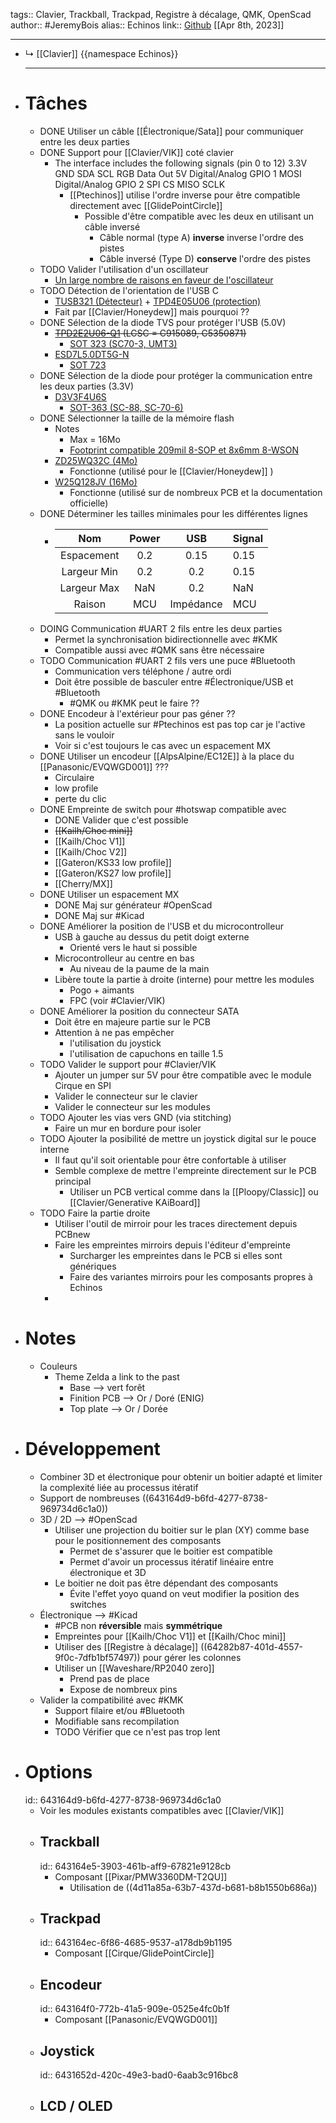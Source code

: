 tags:: Clavier, Trackball, Trackpad, Registre à décalage, QMK, OpenScad
author:: #JeremyBois 
alias:: Echinos
link:: [Github](https://github.com/JeremyBois/Echinos)
[[Apr 8th, 2023]]
***

- ↳ [[Clavier]]
  {{namespace Echinos}}
  ***
- # Tâches
	- DONE Utiliser un câble [[Électronique/Sata]] pour communiquer entre les deux parties
	- DONE Support pour [[Clavier/VIK]] coté clavier
		- The interface includes the following signals (pin 0 to 12)
		      3.3V
		      GND
		      SDA
		      SCL
		      RGB Data Out
		      5V
		      Digital/Analog GPIO 1
		      MOSI
		      Digital/Analog GPIO 2
		      SPI CS
		      MISO
		      SCLK
			- [[Ptechinos]] utilise l'ordre inverse pour être compatible directement avec [[GlidePointCircle]]
				- Possible d'être compatible avec les deux en utilisant un câble inversé
					- Câble normal (type A) **inverse** inverse l'ordre des pistes
					- Câble inversé (Type D) **conserve** l'ordre des pistes
	- TODO Valider l'utilisation d'un oscillateur
		- [Un large nombre de raisons en faveur de l'oscillateur](https://www.sitime.com/top-8-reasons-use-oscillator-instead-crystal-resonator)
	- TODO Détection de l'orientation de l'USB C
		- [TUSB321 (Détecteur)](https://www.ti.com/lit/ds/symlink/tusb321.pdf) + [TPD4E05U06 (protection)](https://www.ti.com/lit/ds/symlink/tpd4e05u06.pdf)
		- Fait par [[Clavier/Honeydew]] mais pourquoi ??
	- DONE Sélection de la diode TVS pour protéger l'USB (5.0V)
		- ~~[TPD2E2U06-Q1](https://www.ti.com/lit/ds/symlink/tpd2e2u06-q1.pdf) (LCSC = C915089, C5350871)~~
			- [SOT 323 (SC70-3, UMT3)](https://en.wikipedia.org/wiki/List_of_integrated_circuit_packaging_types#Small-outline_transistor_(SOT))
		- [ESD7L5.0DT5G-N](https://datasheet.lcsc.com/lcsc/2306211546_BORN-ESD7L5-0DT5G-N_C6165124.pdf)
			- [SOT 723](https://en.wikipedia.org/wiki/List_of_integrated_circuit_packaging_types#Small-outline_transistor_(SOT))
	- DONE Sélection de la diode pour protéger la communication entre les deux parties (3.3V)
		- [D3V3F4U6S](https://www.lcsc.com/product-detail/ESD-Protection-Devices_Diodes-Incorporated-D3V3F4U6S-7_C1869321.html)
			- [SOT-363 (SC-88, SC-70-6)](https://en.wikipedia.org/wiki/List_of_integrated_circuit_packaging_types#Small-outline_transistor_(SOT))
	- DONE Sélectionner la taille de la mémoire flash
		- Notes
			- Max = 16Mo
			- [Footprint compatible 209mil 8-SOP et 8x6mm 8-WSON](https://www.macronix.com/Lists/ApplicationNote/Attachments/2044/AN0226V2%20-%20209mil%208-SOP%20and%208x6mm%208-WSON%20Dual%20Layout%20Guide.pdf)
		- [ZD25WQ32C (4Mo)](https://datasheet.lcsc.com/lcsc/2211091800_Zetta-ZD25WQ32CEIGR_C5258281.pdf)
			- Fonctionne (utilisé pour le [[Clavier/Honeydew]] )
		- [W25Q128JV (16Mo)](https://www.winbond.com/resource-files/w25q128jv_dtr%20revc%2003272018%20plus.pdf)
			- Fonctionne (utilisé sur de nombreux PCB et la documentation officielle)
	- DONE Déterminer les tailles minimales pour les différentes lignes
		- |     Nom    | Power | USB | Signal |
		  |:----------:|:-----:|:---:|--------|
		  | Espacement |  0.2  | 0.15 | 0.15    |
		  | Largeur Min | 0.2 | 0.2 | 0.15  |
		  | Largeur Max | NaN | 0.2 | NaN |
		  | Raison     |  MCU   | Impédance | MCU    |
	- DOING Communication #UART 2 fils entre les deux parties
		- Permet la synchronisation bidirectionnelle avec #KMK
		- Compatible aussi avec #QMK sans être nécessaire
	- TODO Communication #UART 2 fils vers une puce #Bluetooth
		- Communication vers téléphone / autre ordi
		- Doit être possible de basculer entre #Électronique/USB et #Bluetooth
			- #QMK ou #KMK peut le faire ??
	- DONE Encodeur à l'extérieur pour pas géner ??
		- La position actuelle sur #Ptechinos est pas top car je l'active sans le vouloir
		- Voir si c'est toujours le cas avec un espacement MX
	- DONE Utiliser un encodeur [[AlpsAlpine/EC12E]] à la place du [[Panasonic/EVQWGD001]] ???
		- Circulaire
		- low profile
		- perte du clic
	- DONE Empreinte de switch pour #hotswap compatible avec
		- DONE Valider que c'est possible
		- ~~[[Kailh/Choc mini]]~~
		- [[Kailh/Choc V1]]
		- [[Kailh/Choc V2]]
		- [[Gateron/KS33 low profile]]
		- [[Gateron/KS27 low profile]]
		- [[Cherry/MX]]
	- DONE Utiliser un espacement MX
		- DONE Maj sur générateur #OpenScad
		- DONE Maj sur #Kicad
	- DONE Améliorer la position de l'USB et du microcontrolleur
		- USB à gauche au dessus du petit doigt externe
			- Orienté vers le haut si possible
		- Microcontrolleur au centre en bas
			- Au niveau de la paume de la main
		- Libère toute la partie à droite (interne) pour   mettre les modules
			- Pogo + aimants
			- FPC (voir #Clavier/VIK)
	- DONE Améliorer la position du connecteur SATA
		- Doit être en majeure partie sur le PCB
		- Attention à ne pas empêcher
			- l'utilisation du joystick
			- l'utilisation de capuchons en taille 1.5
	- TODO Valider le support pour #Clavier/VIK
		- Ajouter un jumper sur 5V pour être compatible avec le module Cirque en SPI
		- Valider le connecteur sur le clavier
		- Valider le connecteur sur les modules
	- TODO Ajouter les vias vers GND (via stitching)
		- Faire un mur en bordure pour isoler
	- TODO Ajouter la posibilité de mettre un joystick digital sur le pouce interne
		- Il faut qu'il soit orientable pour être confortable à utiliser
		- Semble complexe de mettre l'empreinte directement sur le PCB principal
			- Utiliser un PCB vertical comme dans la [[Ploopy/Classic]] ou [[Clavier/Generative KAiBoard]]
	- TODO Faire la partie droite
		- Utiliser l'outil de mirroir pour les traces directement depuis PCBnew
		- Faire les empreintes mirroirs depuis l'éditeur d'empreinte
			- Surcharger les empreintes dans le PCB si elles sont génériques
			- Faire des variantes mirroirs pour les composants propres à Echinos
		-
- # Notes
	- Couleurs
		- Theme Zelda a link to the past
			- Base --> vert forêt
			- Finition PCB --> Or / Doré (ENIG)
			- Top plate --> Or / Dorée
- # Développement
	- Combiner 3D et électronique pour obtenir un boitier adapté et limiter la complexité liée au processus itératif
	- Support de nombreuses ((643164d9-b6fd-4277-8738-969734d6c1a0))
	- 3D / 2D --> #OpenScad
		- Utiliser une projection du boitier sur le plan (XY) comme base pour le positionnement des  composants
			- Permet de s'assurer que le boitier est compatible
			- Permet d'avoir un processus itératif linéaire entre électronique et 3D
		- Le boitier ne doit pas être dépendant des composants
			- Évite l'effet yoyo quand on veut modifier la position des switches
	- Électronique --> #Kicad
		- #PCB non **réversible** mais **symmétrique**
		- Empreintes pour [[Kailh/Choc V1]] et [[Kailh/Choc mini]]
		- Utiliser des [[Registre à décalage]] ((64282b87-401d-4557-9f0c-7dfb1bf57497)) pour gérer les colonnes
		- Utiliser un [[Waveshare/RP2040 zero]]
			- Prend pas de place
			- Expose de nombreux pins
	- Valider la compatibilité avec #KMK
		- Support filaire et/ou #Bluetooth
		- Modifiable sans recompilation
		- TODO Vérifier que ce n'est pas trop lent
- # Options
  id:: 643164d9-b6fd-4277-8738-969734d6c1a0
	- Voir les modules existants compatibles avec [[Clavier/VIK]]
	- ## Trackball
	  id:: 643164e5-3903-461b-aff9-67821e9128cb
		- Composant [[Pixar/PMW3360DM-T2QU]]
			- Utilisation de ((4d11a85a-63b7-437d-b681-b8b1550b686a))
	- ## Trackpad
	  id:: 643164ec-6f86-4685-9537-a178db9b1195
		- Composant [[Cirque/GlidePointCircle]]
	- ## Encodeur
	  id:: 643164f0-772b-41a5-909e-0525e4fc0b1f
		- Composant [[Panasonic/EVQWGD001]]
	- ## Joystick
	  id:: 6431652d-420c-49e3-bad0-6aab3c916bc8
	- ## LCD / OLED